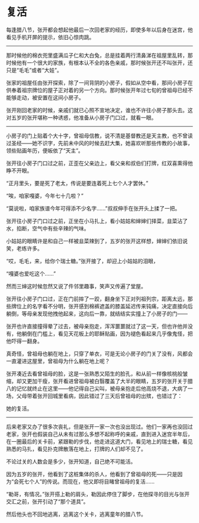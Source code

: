 # 复活
<div class="story">
每逢腊八节，张开都会想起他最后一次回老家的经历，即使多年以后身在迷宫，他看见手机开屏的提示，依旧心惊肉跳。

---
那时候他的棉衣兜里盛满瓜子仁和大白兔，总是挂着两行清鼻涕在祖屋里乱转，那时候他有一个很大的家族，有根本认不全的各色亲戚，那时候张开还不叫张开，还只是“毛毛”或者“大娃”。

张家的祖屋任由张开探索，除了一间背阴的小房子，假如从空中看，那间小房子在供奉着祖宗牌位的屋子正对着的另一个方向。那时候张开年过七旬的曾祖母已经不能够走动，被安置在这间小房子。

张开刚回老家的时候，亲戚们就已心照不宣地决定，谁也不许往小房子那头去。这对五岁的张开堪称一种诱惑，他准备从小房子门口过，就看一眼。

---
小房子的门上贴着个大十字，曾祖母信教，说不清是基督教还是天主教，也不曾读过圣经——她不识字，先前未中风的时候去赶大集，她喜欢听那些传教的小故事，领些贴画年历，便皈依了“天主”。

张开往小房子门口过之前，正歪在父亲边上，看父亲和叔伯们打牌，红双喜熏得他睁不开眼。

“正月里头，要是死了老太，传说是要连着死上七个人才罢休。”

“唉，咱家嘎婆，今年七十几啦？”

“莫说啦，咱家族谱今年可得添不少名字……”叔叔伸手在张开头上揉了一把。

张开往小房子门口过之前，正坐在小马扎上，看小姑姑和婶婶们择菜，韭菜沾了水，掐断，空气中有些辛辣的气味。

小姑姑的眼睛许是和自己一样被韭菜辣到了，五岁的张开这样想，婶婶们依旧说笑，老练许多。

“哎，毛毛，来，给你个瑞士糖。”张开接了，却迎上小姑姑的泪眼，

“嘎婆也爱吃这个……”

然而三婶这时候忽然又说了件邻里趣事，笑声又传遍了堂屋。

张开往小房子门口过，正在门前摔了一跤，翻身坐下正对列祖列宗，距离太远，那些牌位上的名字看不分明，张开感到棉裤遮盖的膝盖延迟传来钝痛，决定直接向后躺倒，等母亲发现他拽他起来，这向后一靠，就结结实实撞上了小房子的门——

张开也许直接撞得晕了过去，被母亲抱走，浑浑噩噩就过了这一天，但也许他并没有，他躺倒在门槛上，看见天花板上的耶稣贴画，因为褪色看起来几乎像鬼怪，把他吓得一翻身。

真奇怪，曾祖母也躺在地上，只穿了单衣，可是无论小房子的门关了没有，风都会一直灌进这屋里，曾祖母为什么躺在地上呢？

张开凑近去看曾祖母的脸，这是一张熟悉又陌生的脸孔，和从前一样像核桃般皱缩，却又更加干瘦，张开看进曾祖母被白翳覆盖了大半的眼睛，五岁的张开关于腊八的记忆就终止在这里——他记得自己尖叫，被母亲抱走后他高烧不退，大病了一场，父母带着张开回城里看病，因此错过了三天后曾祖母的出殡，也错过了：

她的复活。

---
后来老家又办了很多次丧礼，但是张开一家一次也没出现过。他们一家再也没回过老家，张开也假装自己从未有过那么多想不起称呼的亲戚，直到进入迷宫半年后，在一圈最后的关卡前，紧跟勒的步伐，他走进这道大门，看见地上的瑞士糖，看见熟悉的马扎，看见扑克牌散落在地上，打牌的人们却不见了。

不论过关的人数会是多少，张开知道，自己绝不可能活。

因为五岁的张开，他看到了这桩集体的杀人，他看到了曾祖母的死——只是因为“会死七个人”的传说。而现在，他又即将目睹曾祖母的复活……

“勒哥，有情况。”张开搭上勒的肩头，勒因此停住了脚步，在他探寻的目光与张开交汇之前，张开引动了“那个道具”。

然后他头也不回地逃离，逃离这个关卡，逃离童年的腊八节。
